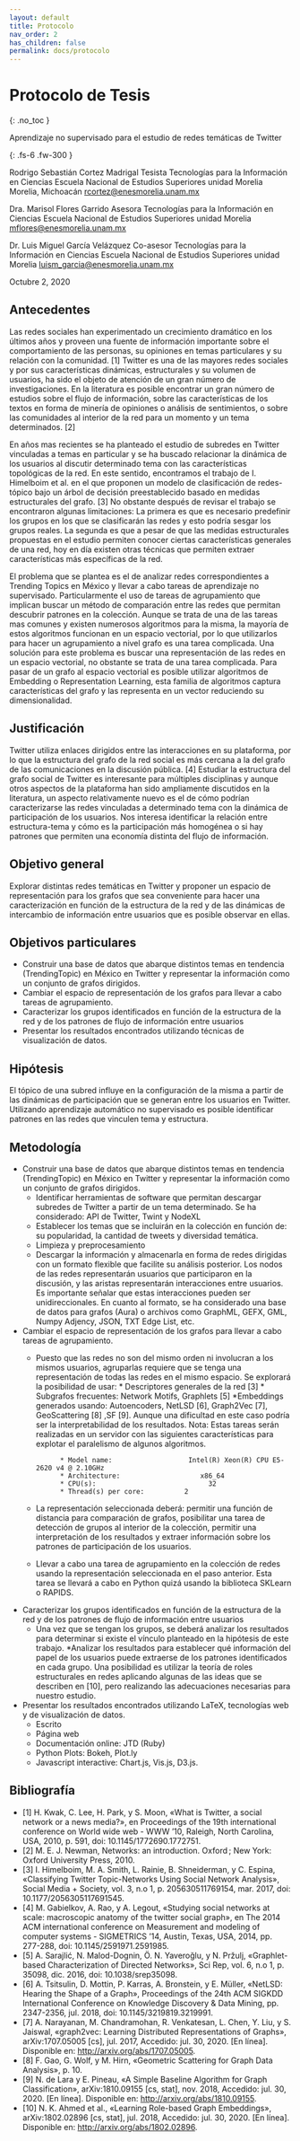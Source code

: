 ```yaml
---
layout: default
title: Protocolo
nav_order: 2
has_children: false
permalink: docs/protocolo
---
```


# Protocolo de Tesis
{: .no_toc }

Aprendizaje no supervisado para el estudio de redes temáticas de Twitter

{: .fs-6 .fw-300 }

Rodrigo Sebastián Cortez Madrigal
Tesista Tecnologías para la Información en Ciencias
Escuela Nacional de Estudios Superiores unidad Morelia Morelia, Michoacán rcortez@enesmorelia.unam.mx

Dra. Marisol Flores Garrido 
Asesora Tecnologías para la Información en Ciencias
Escuela Nacional de Estudios Superiores unidad Morelia
mflores@enesmorelia.unam.mx

Dr. Luis Miguel García Velázquez
Co-asesor Tecnologías para la Información en Ciencias
Escuela Nacional de Estudios Superiores unidad Morelia
luism_garcia@enesmorelia.unam.mx

Octubre 2, 2020
  
## Antecedentes 

Las redes sociales han experimentado un crecimiento dramático en los últimos años y proveen una fuente de información importante sobre el comportamiento de las personas, su opiniones en temas particulares  y su relación con la comunidad. [1] Twitter es una de las mayores redes sociales y por sus características dinámicas, estructurales y su volumen de usuarios, ha sido el objeto de atención de un gran número de investigaciones. En la literatura es posible encontrar un gran número de estudios sobre el flujo de información, sobre las características de los textos en forma de minería de opiniones o análisis de sentimientos, o sobre las comunidades al interior de la red para un momento y un tema determinados. [2]

En años mas recientes se ha planteado el estudio de subredes en Twitter vinculadas a temas en particular y se ha buscado relacionar la dinámica de los usuarios al discutir determinado tema con las características topológicas de la red. En este sentido, encontramos el trabajo de I. Himelboim et al. en el que proponen un modelo de clasificación de redes-tópico bajo un árbol de decisión preestablecido basado en medidas estructurales del grafo. [3] No obstante después de revisar el trabajo se encontraron algunas limitaciones: La primera es que es necesario predefinir los grupos en los que se clasificarán las redes y esto podría sesgar los grupos reales. La segunda es que a pesar de que las medidas estructurales propuestas en el estudio permiten conocer ciertas características generales de una red, hoy en día existen otras técnicas que permiten extraer características más específicas de la red. 

El problema que se plantea es el de analizar redes correspondientes a Trending Topics en México y llevar a cabo tareas de aprendizaje no supervisado. Particularmente el uso de tareas de agrupamiento que implican buscar un método de comparación entre las redes que permitan descubrir patrones en la colección. Aunque se trata de una de las tareas mas comunes y existen numerosos algoritmos para la misma, la mayoría de estos algoritmos funcionan en un espacio vectorial, por lo que utilizarlos para hacer un agrupamiento a nivel grafo es una tarea complicada. Una solución para este problema es buscar una representación de las redes en un espacio vectorial, no obstante se trata de una tarea complicada. Para pasar de un grafo al espacio vectorial es posible utilizar algoritmos de Embedding o Representation Learning, esta familia de algoritmos captura características del grafo y las representa en un vector reduciendo su dimensionalidad.

## Justificación

Twitter utiliza enlaces dirigidos entre las interacciones en su plataforma, por lo que la estructura del grafo de la red social es más cercana a la del grafo de las comunicaciones en la discusión pública. [4] Estudiar la estructura del grafo social de Twitter es interesante para múltiples disciplinas y aunque otros aspectos de la plataforma han sido ampliamente discutidos en la literatura, un aspecto relativamente nuevo es el de cómo podrían caracterizarse las redes vinculadas a determinado tema con la dinámica de participación de los usuarios. Nos interesa identificar la relación entre estructura-tema y cómo es la participación más homogénea o si hay patrones que permiten una economía distinta del flujo de información.

## Objetivo general

Explorar distintas redes temáticas en Twitter y proponer un espacio de representación para los grafos que sea conveniente para hacer una caracterización en función de la estructura de la red y de las dinámicas de intercambio de información entre usuarios que es posible observar en ellas.

## Objetivos particulares

* Construir una base de datos que abarque distintos temas en tendencia (TrendingTopic) en México en Twitter y representar la información como un conjunto de grafos dirigidos.
* Cambiar el espacio de representación de los grafos para llevar a cabo tareas de agrupamiento.
* Caracterizar los grupos identificados en función de la estructura de la red y de los patrones de flujo de información entre usuarios
* Presentar los resultados encontrados utilizando técnicas de visualización de datos.


## Hipótesis 

El tópico de una subred influye en la configuración de la misma a partir de las dinámicas de participación que se generan entre los usuarios en Twitter. Utilizando aprendizaje automático no supervisado es posible identificar patrones en las redes que vinculen tema y estructura.

## Metodología

* Construir una base de datos que abarque distintos temas en tendencia (TrendingTopic) en México en Twitter y representar la información como un conjunto de grafos dirigidos.
    * Identificar herramientas de software que permitan descargar subredes de Twitter a partir de un tema determinado. Se ha considerado: API de Twitter, Twint y NodeXL  
    * Establecer los temas que se incluirán en la colección en función de: su popularidad, la cantidad de tweets y diversidad temática.
    * Limpieza y preprocesamiento
    * Descargar la información y almacenarla en forma de redes dirigidas con un formato flexible que facilite su análisis posterior. Los nodos de las redes representarán usuarios que participaron en la discusión, y las aristas representarán interacciones entre usuarios. Es importante señalar que estas interacciones pueden ser unidireccionales. En cuanto al formato, se ha considerado una base de datos para grafos (Aura) o archivos como GraphML, GEFX, GML, Numpy Adjency, JSON, TXT Edge List, etc.
* Cambiar el espacio de representación de los grafos para llevar a cabo tareas de agrupamiento. 
    * Puesto que las redes no son del mismo orden ni involucran a los mismos usuarios, agruparlas requiere que se tenga una representación de todas las redes en el mismo espacio. Se explorará la posibilidad de usar: 
            * Descriptores generales de la red [3] 
            * Subgrafos frecuentes: Network Motifs, Graphlets [5]
            *Embeddings generados usando: Autoencoders, NetLSD [6], Graph2Vec [7], GeoScattering [8] ,SF [9]. Aunque una dificultad en este caso podría ser la interpretabilidad de los resultados.
            Nota: Estas tareas serán realizadas en un servidor con las siguientes características para explotar el paralelismo de algunos algoritmos.

                * Model name:                   Intel(R) Xeon(R) CPU E5-2620 v4 @ 2.10GHz 
                * Architecture:                    x86_64
                * CPU(s):                            32
                * Thread(s) per core:          2

    * La representación seleccionada deberá: permitir una función de distancia para comparación de grafos, posibilitar una tarea de detección de grupos al interior de la colección, permitir una interpretación de los resultados y extraer información sobre los patrones de participación de los usuarios.
    * Llevar a cabo una tarea de agrupamiento en la colección de redes usando la representación seleccionada en el paso anterior. Esta tarea se llevará a cabo en Python quizá usando la biblioteca SKLearn o RAPIDS.
* Caracterizar los grupos identificados en función de la estructura de la red y de los patrones de flujo de información entre usuarios
    * Una vez que se tengan los grupos, se deberá analizar los resultados para determinar si existe el vínculo planteado en la hipótesis de este trabajo. 
    *Analizar los resultados para establecer qué información del papel de los usuarios puede extraerse de los patrones identificados en cada grupo. Una posibilidad es utilizar la teoría de roles estructurales en redes aplicando algunas de las ideas que se describen en [10], pero realizando las adecuaciones necesarias para nuestro estudio.
* Presentar los resultados encontrados utilizando LaTeX, tecnologías web y de visualización de datos.
    * Escrito
    * Página web
    * Documentación online: JTD (Ruby)
    * Python Plots: Bokeh, Plot.ly
     * Javascript interactive: Chart.js, Vis.js, D3.js.


## Bibliografía

* [1] H. Kwak, C. Lee, H. Park, y S. Moon, «What is Twitter, a social network or a news media?», en Proceedings of the 19th international conference on World wide web - WWW ’10, Raleigh, North Carolina, USA, 2010, p. 591, doi: 10.1145/1772690.1772751.
* [2] M. E. J. Newman, Networks: an introduction. Oxford ; New York: Oxford University Press, 2010.
* [3] I. Himelboim, M. A. Smith, L. Rainie, B. Shneiderman, y C. Espina, «Classifying Twitter Topic-Networks Using Social Network Analysis», Social Media + Society, vol. 3, n.o 1, p. 205630511769154, mar. 2017, doi: 10.1177/2056305117691545.
* [4] M. Gabielkov, A. Rao, y A. Legout, «Studying social networks at scale: macroscopic anatomy of the twitter social graph», en The 2014 ACM international conference on Measurement and modeling of computer systems - SIGMETRICS ’14, Austin, Texas, USA, 2014, pp. 277-288, doi: 10.1145/2591971.2591985.
* [5] A. Sarajlić, N. Malod-Dognin, Ö. N. Yaveroğlu, y N. Pržulj, «Graphlet-based Characterization of Directed Networks», Sci Rep, vol. 6, n.o 1, p. 35098, dic. 2016, doi: 10.1038/srep35098.
* [6] A. Tsitsulin, D. Mottin, P. Karras, A. Bronstein, y E. Müller, «NetLSD: Hearing the Shape of a Graph», Proceedings of the 24th ACM SIGKDD International Conference on Knowledge Discovery & Data Mining, pp. 2347-2356, jul. 2018, doi: 10.1145/3219819.3219991.
* [7] A. Narayanan, M. Chandramohan, R. Venkatesan, L. Chen, Y. Liu, y S. Jaiswal, «graph2vec: Learning Distributed Representations of Graphs», arXiv:1707.05005 [cs], jul. 2017, Accedido: jul. 30, 2020. [En línea]. Disponible en: http://arxiv.org/abs/1707.05005.
* [8] F. Gao, G. Wolf, y M. Hirn, «Geometric Scattering for Graph Data Analysis», p. 10.
* [9] N. de Lara y E. Pineau, «A Simple Baseline Algorithm for Graph Classification», arXiv:1810.09155 [cs, stat], nov. 2018, Accedido: jul. 30, 2020. [En línea]. Disponible en: http://arxiv.org/abs/1810.09155.
* [10] N. K. Ahmed et al., «Learning Role-based Graph Embeddings», arXiv:1802.02896 [cs, stat], jul. 2018, Accedido: jul. 30, 2020. [En línea]. Disponible en: http://arxiv.org/abs/1802.02896.
